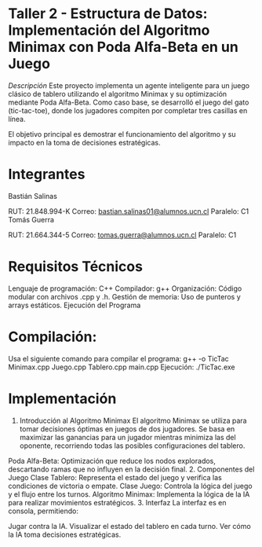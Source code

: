 # Taller 2 - Estructura de Datos: Implementación del Algoritmo Minimax con Poda Alfa-Beta en un Juego
*Descripción*
Este proyecto implementa un agente inteligente para un juego clásico de tablero utilizando el algoritmo Minimax y su optimización mediante Poda Alfa-Beta. Como caso base, se desarrolló el juego del gato (tic-tac-toe), donde los jugadores compiten por completar tres casillas en línea.

El objetivo principal es demostrar el funcionamiento del algoritmo y su impacto en la toma de decisiones estratégicas.

# Integrantes
Bastián Salinas

RUT: 21.848.994-K
Correo: bastian.salinas01@alumnos.ucn.cl
Paralelo: C1
Tomás Guerra

RUT: 21.664.344-5
Correo: tomas.guerra@alumnos.ucn.cl
Paralelo: C1
# Requisitos Técnicos
Lenguaje de programación: C++
Compilador: g++
Organización: Código modular con archivos .cpp y .h.
Gestión de memoria: Uso de punteros y arrays estáticos.
Ejecución del Programa
# Compilación:
Usa el siguiente comando para compilar el programa:
g++ -o TicTac Minimax.cpp Juego.cpp Tablero.cpp main.cpp
Ejecución:
./TicTac.exe

# Implementación
1. Introducción al Algoritmo Minimax
El algoritmo Minimax se utiliza para tomar decisiones óptimas en juegos de dos jugadores. Se basa en maximizar las ganancias para un jugador mientras minimiza las del oponente, recorriendo todas las posibles configuraciones del tablero.

Poda Alfa-Beta: Optimización que reduce los nodos explorados, descartando ramas que no influyen en la decisión final.
2. Componentes del Juego
Clase Tablero: Representa el estado del juego y verifica las condiciones de victoria o empate.
Clase Juego: Controla la lógica del juego y el flujo entre los turnos.
Algoritmo Minimax: Implementa la lógica de la IA para realizar movimientos estratégicos.
3. Interfaz
La interfaz es en consola, permitiendo:

Jugar contra la IA.
Visualizar el estado del tablero en cada turno.
Ver cómo la IA toma decisiones estratégicas.
